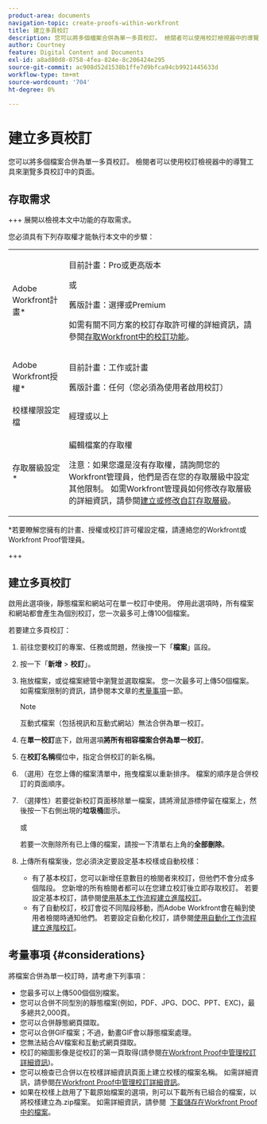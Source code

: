 ```yaml
---
product-area: documents
navigation-topic: create-proofs-within-workfront
title: 建立多頁校訂
description: 您可以將多個檔案合併為單一多頁校訂。 檢閱者可以使用校訂檢視器中的導覽工具來瀏覽多頁校訂中的頁面。
author: Courtney
feature: Digital Content and Documents
exl-id: a8ad80d8-0758-4fea-824e-8c206424e295
source-git-commit: ac908d52d1538b1ffe7d9bfca94cb9921445633d
workflow-type: tm+mt
source-wordcount: '704'
ht-degree: 0%

---
```


# 建立多頁校訂

您可以將多個檔案合併為單一多頁校訂。 檢閱者可以使用校訂檢視器中的導覽工具來瀏覽多頁校訂中的頁面。

## 存取需求

+++ 展開以檢視本文中功能的存取需求。

您必須具有下列存取權才能執行本文中的步驟：

<table style="table-layout:auto"> 
 <col> 
 <col> 
 <tbody> 
  <tr> 
   <td role="rowheader">Adobe Workfront計畫*</td> 
   <td> <p>目前計畫：Pro或更高版本</p> <p>或</p> <p>舊版計畫：選擇或Premium</p> <p>如需有關不同方案的校訂存取許可權的詳細資訊，請參閱<a href="/help/quicksilver/administration-and-setup/manage-workfront/configure-proofing/access-to-proofing-functionality.md" class="MCXref xref">存取Workfront中的校訂功能</a>。</p> </td> 
  </tr> 
  <tr> 
   <td role="rowheader">Adobe Workfront授權*</td> 
   <td> <p>目前計畫：工作或計畫</p> <p>舊版計畫：任何（您必須為使用者啟用校訂）</p> </td> 
  </tr> 
  <tr> 
   <td role="rowheader">校樣權限設定檔 </td> 
   <td>經理或以上</td> 
  </tr> 
  <tr> 
   <td role="rowheader">存取層級設定*</td> 
   <td> <p>編輯檔案的存取權</p> <p>注意：如果您還是沒有存取權，請詢問您的Workfront管理員，他們是否在您的存取層級中設定其他限制。 如需Workfront管理員如何修改存取層級的詳細資訊，請參閱<a href="../../../administration-and-setup/add-users/configure-and-grant-access/create-modify-access-levels.md" class="MCXref xref">建立或修改自訂存取層級</a>。</p> </td> 
  </tr> 
 </tbody> 
</table>

&#42;若要瞭解您擁有的計畫、授權或校訂許可權設定檔，請連絡您的Workfront或Workfront Proof管理員。

+++

## 建立多頁校訂

啟用此選項後，靜態檔案和網站可在單一校訂中使用。 停用此選項時，所有檔案和網站都會產生為個別校訂，您一次最多可上傳100個檔案。

若要建立多頁校訂：

1. 前往您要校訂的專案、任務或問題，然後按一下「**檔案**」區段。
1. 按一下「**新增** > **校訂**」。
1. 拖放檔案，或從檔案總管中瀏覽並選取檔案。 您一次最多可上傳50個檔案。 如需檔案限制的資訊，請參閱本文章的[考量事項](#considerations)一節。

   >[!NOTE]
   >
   >互動式檔案（包括視訊和互動式網站）無法合併為單一校訂。

1. 在&#x200B;**單一校訂**&#x200B;底下，啟用選項&#x200B;**將所有相容檔案合併為單一校訂**。
1. 在&#x200B;**校訂名稱**&#x200B;欄位中，指定合併校訂的新名稱。
1. （選用）在您上傳的檔案清單中，拖曳檔案以重新排序。 檔案的順序是合併校訂的頁面順序。
1. （選擇性）若要從新校訂頁面移除單一檔案，請將滑鼠游標停留在檔案上，然後按一下右側出現的&#x200B;**垃圾桶**&#x200B;圖示。

   或

   若要一次刪除所有已上傳的檔案，請按一下清單右上角的&#x200B;**全部刪除**。

1. 上傳所有檔案後，您必須決定要設定基本校樣或自動校樣：

   * 有了基本校訂，您可以新增任意數目的檢閱者來校訂，但他們不會分成多個階段。 您新增的所有檢閱者都可以在您建立校訂後立即存取校訂。 若要設定基本校訂，請參閱[使用基本工作流程建立進階校訂](../../../review-and-approve-work/proofing/creating-proofs-within-workfront/configure-basic-proof-workflow.md)。
   * 有了自動校訂，校訂會從不同階段移動，而Adobe Workfront會在輪到使用者檢閱時通知他們。 若要設定自動化校訂，請參閱[使用自動化工作流程建立進階校訂](../../../review-and-approve-work/proofing/creating-proofs-within-workfront/create-automated-proof-workflow.md)。

## 考量事項 {#considerations}

將檔案合併為單一校訂時，請考慮下列事項：

* 您最多可以上傳500個個別檔案。
* 您可以合併不同型別的靜態檔案(例如，PDF、JPG、DOC、PPT、EXC)，最多總共2,000頁。
* 您可以合併靜態網頁擷取。
* 您可以合併GIF檔案；不過，動畫GIF會以靜態檔案處理。
* 您無法結合AV檔案和互動式網頁擷取。
* 校訂的縮圖影像是從校訂的第一頁取得(請參閱[在Workfront Proof中管理校訂詳細資訊](../../../workfront-proof/wp-work-proofsfiles/manage-your-work/manage-proof-details.md))。
* 您可以檢查已合併以在校樣詳細資訊頁面上建立校樣的檔案名稱。 如需詳細資訊，請參閱[在Workfront Proof中管理校訂詳細資訊](../../../workfront-proof/wp-work-proofsfiles/manage-your-work/manage-proof-details.md)。
* 如果在校樣上啟用了下載原始檔案的選項，則可以下載所有已組合的檔案，以將校樣建立為.zip檔案。 如需詳細資訊，請參閱  [下載儲存在Workfront Proof中的檔案](../../../workfront-proof/wp-work-proofsfiles/manage-your-work/download-files-stored.md)。
